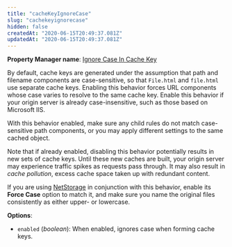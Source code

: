```yaml
---
title: "cacheKeyIgnoreCase"
slug: "cachekeyignorecase"
hidden: false
createdAt: "2020-06-15T20:49:37.081Z"
updatedAt: "2020-06-15T20:49:37.081Z"
---
```

__Property Manager name__: [Ignore Case In Cache Key](https://control.akamai.com/wh/CUSTOMER/AKAMAI/en-US/WEBHELP/property-manager/property-manager-help/csh_lookup.html?id=PM_0021)

By default, cache keys are generated under the assumption that path and filename components are case-sensitive, so that `File.html` and `file.html` use separate cache keys. Enabling this behavior forces URL components whose case varies to resolve to the same cache key. Enable this behavior if your origin server is already case-insensitive, such as those based on Microsoft IIS.

With this behavior enabled, make sure any child rules do not match case-sensitive path components, or you may apply different settings to the same cached object.

Note that if already enabled, disabling this behavior potentially results in new sets of cache keys. Until these new caches are built, your origin server may experience traffic spikes as requests pass through. It may also result in _cache pollution_, excess cache space taken up with redundant content.

If you are using [NetStorage](https://learn.akamai.com/en-us/products/media_delivery/netstorage.html) in conjunction with this behavior, enable its __Force Case__ option to match it, and make sure you name the original files consistently as either upper- or lowercase.

__Options__:

<div class="option" markdown="1" id="cacheKeyIgnoreCase.enabled" >

- `enabled` (_boolean_): When enabled, ignores case when forming cache keys.

</div>

</div>

<div class="feature" data-feature="cacheKeyQueryParams" markdown="1">
